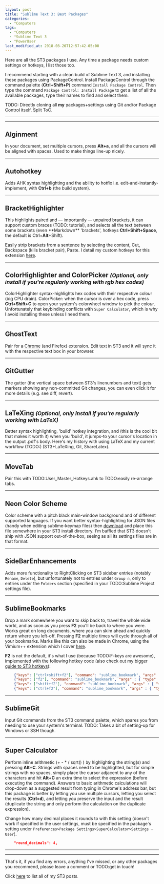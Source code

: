 ```yaml
---
layout: post
title: "Sublime Text 3: Best Packages"
categories:
  - °Computers
tags:
  - °Computers
  - °Sublime Text 3
  - °PowerUser
last_modified_at: 2018-03-26T12:57:42-05:00
---
```


Here are all the ST3 packages I use. Any time a package needs custom settings or hotkeys, I list those too.

I recommend starting with a clean build of Sublime Text 3, and installing these packages using PackageControl. Install PackageControl through the command palette (**Ctrl+Shift+P**) command `Install Package Control`. Then type the command `Package Control: Install Package` to get a list of all the available packages, type their names to find and select them.

TODO: Directly cloning all **my** packages+settings using Git and/or Package Control itself. Split ToC.

___

___
## Alginment
In your document, set multiple cursors, press **Alt+a**, and all the cursors will be aligned with spaces. Used to make things line-up nicely.

___
## Autohotkey
Adds AHK syntax highlighting and the ability to hotfix i.e. edit-and-instantly-implement, with **Ctrl+b** (the build system).

___
## BracketHighlighter
This highlights paired and — importantly — unpaired brackets, it can support custom braces (TODO: tutorial), and selects all the text between some brackets (even \*\*Markdown\*\* 'brackets', hotkeys **Ctrl+Shift+Space**, the default is Ctrl+**Alt**+Shift).

Easily strip brackets from a sentence by selecting the content, Cut, Backspace (kills bracket pair), Paste. I detail my custom hotkeys for this extension <a href="{{ site.baseurl }}/%C2%B0computers/2018/03/25/sublime-text-3-best-hotkeys.html">here</a>.

___
## ColorHighlighter and ColorPicker <small><em>(Optional, only install if you're regularly working with rgb hex codes)</em></small>
ColorHighlighter syntax-highlights hex codes with their respective colo*u*r (big CPU drain). ColorPicker: when the cursor is over a hex code, press **Ctrl+Shift+C** to open your system's colorwheel window to pick the colo*u*r. Unfortunately that keybinding conflicts with `Super Calculator`, which is why I avoid installing these unless I need them.

___
## GhostText
Pair for a [Chrome](https://chrome.google.com/webstore/detail/ghosttext/godiecgffnchndlihlpaajjcplehddca) (and Firefox) extension. Edit text in ST3 and it will sync it with the respective text box in your browser.

___
## GitGutter
The gutter (the vertical space between ST3's linenumbers and text) gets markers showing any non-committed Git changes, you can even click it for more details (e.g. see diff, revert).

___
## LaTeXing <small><em>(Optional, only install if you're regularly working with LaTeX)</em></small>
Better syntax highlighting, 'build' hotkey integration, and (this is the cool bit that makes it worth it) when you 'build', it jumps-to your cursor's location in the output .pdf's body. Here's my history with using LaTeX and my current workflow (TODO:) (ST3+LaTeXing, Git, ShareLatex).

___
## MoveTab
Pair this with TODO:User_Master_Hotkeys.ahk to TODO:easily re-arrange tabs.

___
## Neon Color Scheme
Color scheme with a pitch black main-window background and of different supported languages. If you want better syntax-highlighting for JSON files (handy when editing sublime-keymap files) then <a href="{{ site.baseurl }}/downloads/JSON.tmLanguage">download</a> and place this file somewhere in your ST3 install directory. I'm baffled that ST3 doesn't ship with JSON support out-of-the-box, seeing as all its settings files are in that format.

___
## SideBarEnhancements
Adds more functionality to RightClicking on ST3 sidebar entries (notably `Rename`, `Delete`), but unfortunately not to entries under `Group n`, only to entries under the `Folders` section (specified in your TODO:Sublime Project settings file).

___
## SublimeBookmarks
Drop a mark somewhere you want to skip back to, travel the whole wide world, and as soon as you press **F2** you'll be back to where you were. Works great on long documents, where you can skim ahead and quickly return where you left-off. Pressing **F2** multiple times will cycle through all of your bookmarks. Marks like this can also be made in Chrome, using the Vimium++ extension which I cover <a href="{{ site.baseurl }}/%C2%B0computers/2018/03/30/chrome-extension-vimium++.html#Page">here</a>.

**F2** is not the default, it's what I use (because TODO:F-keys are awesome), implemented with the following hotkey code (also check out my bigger <a href="{{ site.baseurl }}/%C2%B0computers/2018/03/25/sublime-text-3-best-hotkeys.html">guide to ST3 hotkeys</a>):

```json
	{"keys": ["ctrl+shift+f2"], "command": "sublime_bookmark", "args" : { "type" : "add" } },
	{"keys": ["f2"], "command": "sublime_bookmark", "args" : { "type" : "goto_next" } },
	{"keys": ["shift+f2"], "command": "sublime_bookmark", "args" : { "type" : "goto_prev" } },
	{"keys": ["ctrl+f2"], "command": "sublime_bookmark", "args" : { "type" : "toggle_line" } },
```

___
## SublimeGit
Input Git commands from the ST3 command palette, which spares you from needing to use your system's terminal. TODO: Takes a bit of setting-up for Windows or SSH though.

___
## Super Calculator
Perform inline arithmetic (\+ \- \* \/ sqrt() ) by highlighting the string(s) and pressing **Alt+C**. Strings with spaces need to be highlighted, but for simple strings with no spaces, simply place the cursor adjacent to any of the characters and hit **Alt+C** an extra time to select the expression (before executing the command).
Answers to basic arithmetic calculations will drop-down as a suggested result from typing in Chrome's address bar, but this package is better by letting you use multiple cursors, letting you select the results (**Ctrl+d**), and letting you preserve the input and the result (duplicate the string and only perform the calculation on the duplicate expression).

Change how many decimal places it rounds to with this setting (doesn't work if specified in the user settings, must be specified in the package's setting under `Preferences>Package Settings>SuperCalculator>Settings - User`).

```json
	"round_decimals": 4,
```


___

___

That's it, if you find any errors, anything I've missed, or any other packages you recommend, please leave a comment or TODO:get in touch!

Click <a href="{{ site.baseurl }}/tags.html#sublime-text-3">here</a> to list all of my ST3 posts.
